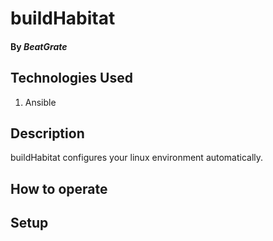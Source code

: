 # buildHabitat

#### By _**BeatGrate**_

## Technologies Used
1. Ansible


## Description
buildHabitat configures your linux environment automatically. 


## How to operate

## Setup
